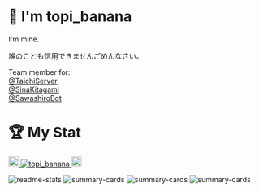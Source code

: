 # 👋 I'm topi_banana

I'm mine.

誰のことも信用できませんごめんなさい。

Team member for:
<br>[@TaichiServer](https://github.com/TaichiServer)
<br>[@SinaKitagami](https://github.com/SinaKitagami)
<br>[@SawashiroBot](https://github.com/SawashiroBot)

# 🏆 My Stat

<p align="left">
  <a href="http://twitter.com/topi_banana">
    <img height="20" src="https://img.shields.io/twitter/follow/topi_banana?style=flat" />
  </a>
  <a href="https://github.com/topi-banana">
    <img src="https://komarev.com/ghpvc/?username=topi-banana" alt="topi_banana" />
  </a>
  <a href="https://github.com/topi-banana">
    <img height="20" src="https://img.shields.io/github/followers/topi-banana?label=follow&logo=github&style=flat" />
  </a>
</p>

![readme-stats](https://github-readme-stats.vercel.app/api?username=topi-banana&show_icons=true&theme=dark)
![summary-cards](http://github-profile-summary-cards.vercel.app/api/cards/profile-details?username=topi-banana&theme=github_dark)
![summary-cards](http://github-profile-summary-cards.vercel.app/api/cards/repos-per-language?username=topi-banana&theme=github_dark)
![summary-cards](http://github-profile-summary-cards.vercel.app/api/cards/most-commit-language?username=topi-banana&theme=github_dark)
